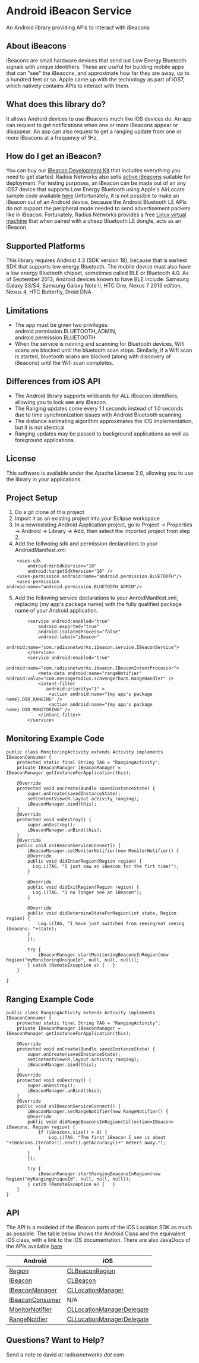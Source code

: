 Android iBeacon Service
=======================

An Android library providing APIs to interact with iBeacons


## About iBeacons

iBeacons are small hardware devices that send out Low Energy Bluetooth signals with unique identifiers.
These are useful for building mobile apps that can "see" the iBeacons, and approximate how far they are away, 
up to a hundred feet or so.
Apple came up with the technology as part of iOS7, which natively contains APIs to interact with them. 

## What does this library do?

It allows Android devices to use iBeacons much like iOS devices do.  An app can request to get notifications when one
or more iBeacons appear or disappear.  An app can also request to get a ranging update from one or more iBeacons
at a frequency of 1Hz.

## How do I get an iBeacon?

You can buy our [iBeacon Development Kit](http://developer.radiusnetworks.com/ibeacon/ibeacon-development-kit.html) that includes everything you need to get started.
Radius Networks also sells [active iBeacons](http://www.radiusnetworks.com/ibeacon.html) suitable for deployment.   For testing purposes, an iBeacon can be made out of an any iOS7 device that supports Low Energy Bluetooth using
Apple's AirLocate sample code available [here](https://developer.apple.com/downloads/index.action?name=WWDC%202013#)  Unfortunately, it is not possible to make an iBeacon
out of an Android device, because the Android Bluetooth LE APIs do not support the peripheral mode needed  to send advertisement packets like in iBeacon.  Fortunately, Radius
Networks provides a free [Linux virtual machine](http://developer.radiusnetworks.com/ibeacon/virtual.html) that when paired with a cheap Bluetooth LE dongle, acts as an iBeacon.   

## Supported Platforms

This library requires Android 4.3 (SDK version 18), because that is earliest SDK that supports low energy Bluetooth.
The mobile device must also have a low energy Bluetooth chipset, sometimes called BLE or Bluetooth 4.0.
As of September 2013, Android devices known to have BLE include: Samsung Galaxy S3/S4, Samsung Galaxy Note II, HTC One, Nexus 7 2013 edition, Nexus 4, HTC Butterfly, Droid DNA

## Limitations

* The app must be given two privileges: android.permission.BLUETOOTH_ADMIN, android.permission.BLUETOOTH
* When the service is running and scanning for Bluetooth devices, Wifi scans are blocked until the bluetooth scan stops.  Similarly, if a Wifi scan is started, bluetooth scans are blocked (along with discovery of iBeacons) until the Wifi scan completes.

## Differences from iOS API

* The Android library supports wildcards for *ALL* iBeacon identifiers, allowing you to look see any iBeacon.
* The Ranging updates come every 1.1 seconds instead of 1.0 seconds due to time synchronization issues with Android Bluetooth scanning.
* The distance estimating algorithm approximates the iOS implementation, but it is not identical
* Ranging updates may be passed to background applications as well as foreground applications.

## License

This software is available under the Apache License 2.0, allowing you to use the library in your applications.

## Project Setup

1. Do a git clone of this project
2. Import it as an existing project into your Eclipse workspace
3. In a new/existing Android Application project, go to Project -> Properties -> Android -> Library -> Add, then select the imported project from step 2.
4. Add the follwoing sdk and permission declarations to your AndroidManifest.xml

```
    <uses-sdk
        android:minSdkVersion="18"
        android:targetSdkVersion="18" />
	<uses-permission android:name="android.permission.BLUETOOTH"/>
	<uses-permission android:name="android.permission.BLUETOOTH_ADMIN"/>
```

5. Add the following service declarations to your AnroidManifest.xml, replacing {my app's package name} with the fully qualified package name of your Android application.


```
		<service android:enabled="true"
         	android:exported="true"
         	android:isolatedProcess="false"
         	android:label="iBeacon"
         	android:name="com.radiusnetworks.ibeacon.service.IBeaconService">
		</service>    
		<service android:enabled="true" 
         	android:name="com.radiusnetworks.ibeacon.IBeaconIntentProcessor">
			<meta-data android:name="rangeNotifier" android:value="com.messageradius.scavengerhunt.RangeHandler" />
			<intent-filter 
               android:priority="1" >
				<action android:name="{my app's package name}.DID_RANGING" />
				<action android:name="{my app's package name}.DID_MONITORING" />
			</intent-filter>
		</service>  
```


## Monitoring Example Code

```
public class MonitoringActivity extends Activity implements IBeaconConsumer {
	protected static final String TAG = "RangingActivity";
	private IBeaconManager iBeaconManager = IBeaconManager.getInstanceForApplication(this);

	@Override
	protected void onCreate(Bundle savedInstanceState) {
		super.onCreate(savedInstanceState);
		setContentView(R.layout.activity_ranging);
		iBeaconManager.bind(this);
	}
	@Override 
	protected void onDestroy() {
		super.onDestroy();
		iBeaconManager.unBind(this);
	}
	@Override
	public void onIBeaconServiceConnect() {
		iBeaconManager.setMonitorNotifier(new MonitorNotifier() {
      	@Override
      	public void didEnterRegion(Region region) {
  	  	  Log.i(TAG, "I just saw an iBeacon for the firt time!");		
      	}

      	@Override
      	public void didExitRegion(Region region) {
          Log.i(TAG, "I no longer see an iBeacon");
      	}

      	@Override
      	public void didDetermineStateForRegion(int state, Region region) {
      		Log.i(TAG, "I have just switched from seeing/not seeing iBeacons: "+state);		
      	}
		});
		
		try {
			iBeaconManager.startMonitoringBeaconsInRegion(new Region("myMonitoringUniqueId", null, null, null));
		} catch (RemoteException e) {	}
	}

}

```


## Ranging Example Code

```
public class RangingActivity extends Activity implements IBeaconConsumer {
	protected static final String TAG = "RangingActivity";
	private IBeaconManager iBeaconManager = IBeaconManager.getInstanceForApplication(this);

	@Override
	protected void onCreate(Bundle savedInstanceState) {
		super.onCreate(savedInstanceState);
		setContentView(R.layout.activity_ranging);
		iBeaconManager.bind(this);
	}
	@Override 
	protected void onDestroy() {
		super.onDestroy();
		iBeaconManager.unBind(this);
	}
	@Override
	public void onIBeaconServiceConnect() {
		iBeaconManager.setRangeNotifier(new RangeNotifier() {
      	@Override 
      	public void didRangeBeaconsInRegion(Collection<IBeacon> iBeacons, Region region) {
      		if (iBeacons.size() > 0) {
	      		Log.i(TAG, "The first iBeacon I see is about "+iBeacons.iterator().next().getAccuracy()+" meters away.");		
      		}
      	}
		});
		
		try {
			iBeaconManager.startRangingBeaconsInRegion(new Region("myRangingUniqueId", null, null, null));
		} catch (RemoteException e) {	}
	}
}

```

## API

The API is a modeled of the iBeacon parts of the iOS Location SDK as much as possible.  The table below shows the Android Class and the equivalent iOS class, with a link to the iOS documentation.
There are also JavaDocs of the APIs available <a href='http://developer.radiusnetworks.com/android-ibeacon-service/doc/'>here</a>

Android | iOS 
------- | --- 
[Region](http://developer.radiusnetworks.com/android-ibeacon-service/doc/com/radiusnetworks/ibeacon/Region.html)  | [CLBeaconRegion](https://developer.apple.com/library/ios/documentation/CoreLocation/Reference/CLBeaconRegion_class/Reference/Reference.html)
[IBeacon](http://developer.radiusnetworks.com/android-ibeacon-service/doc/com/radiusnetworks/ibeacon/IBeacon.html)  | [CLBeacon](https://developer.apple.com/library/ios/documentation/CoreLocation/Reference/CLBeacon_class/Reference/Reference.html)
[IBeaconManager](http://developer.radiusnetworks.com/android-ibeacon-service/doc/com/radiusnetworks/ibeacon/IBeaconManager.html)  | [CLLocationManager](https://developer.apple.com/library/ios/documentation/CoreLocation/Reference/CLLocationManager_Class/CLLocationManager/CLLocationManager.html)
[IBeaconConsumer](http://developer.radiusnetworks.com/android-ibeacon-service/doc/com/radiusnetworks/ibeacon/IBeaconConsumer.html)  | N/A 
[MonitorNotifier](http://developer.radiusnetworks.com/android-ibeacon-service/doc/com/radiusnetworks/ibeacon/MonitorNotifier.html)  | [CLLocationManagerDelegate](https://developer.apple.com/library/ios/documentation/CoreLocation/Reference/CLLocationManagerDelegate_Protocol/CLLocationManagerDelegate/CLLocationManagerDelegate.html)
[RangeNotifier](http://developer.radiusnetworks.com/android-ibeacon-service/doc/com/radiusnetworks/ibeacon/RangeNotifier.html)  | [CLLocationManagerDelegate](https://developer.apple.com/library/ios/documentation/CoreLocation/Reference/CLLocationManagerDelegate_Protocol/CLLocationManagerDelegate/CLLocationManagerDelegate.html)

## Questions?  Want to Help?

Send a note to david _at_ radiusnetworks _dot_ com
